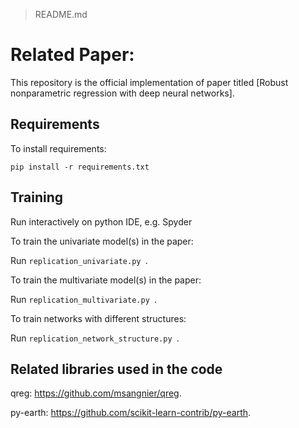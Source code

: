 > README.md

# Related Paper:

This repository is the official implementation of paper titled [Robust nonparametric regression with deep neural networks]. 


## Requirements

To install requirements:

```setup
pip install -r requirements.txt
```


## Training

Run interactively on python IDE, e.g. Spyder

To train the univariate model(s) in the paper:

Run `replication_univariate.py `.

To train the multivariate model(s) in the paper:

Run `replication_multivariate.py `.

To train networks with different structures:

Run `replication_network_structure.py `.

## Related libraries used in the code

qreg: https://github.com/msangnier/qreg.

py-earth: https://github.com/scikit-learn-contrib/py-earth.
